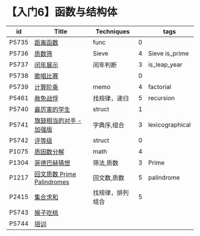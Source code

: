 # 【入门6】函数与结构体

| id    | Title                                                        | Techniques       |      | tags            |
| ----- | ------------------------------------------------------------ | ---------------- | ---- | --------------- |
| P5735 | [距离函数](https://www.luogu.com.cn/problem/P5735)           | func             | 0    |                 |
| P5736 | [质数筛](https://www.luogu.com.cn/problem/P5736)             | Sieve            | 4    | Sieve is_prime  |
| P5737 | [闰年展示](https://www.luogu.com.cn/problem/P5737)           | 闰年判断         | 3    | is_leap_year    |
| P5738 | [歌唱比赛](https://www.luogu.com.cn/problem/P5738)           |                  | 0    |                 |
| P5739 | [计算阶乘](https://www.luogu.com.cn/problem/P5739)           | memo             | 4    | factorial       |
| P5461 | [赦免战俘](https://www.luogu.com.cn/problem/P5461)           | 找规律，递归     | 5    | recursion       |
| P5740 | [最厉害的学生](https://www.luogu.com.cn/problem/P5740)       | struct           | 1    |                 |
| P5741 | [旗鼓相当的对手 - 加强版](https://www.luogu.com.cn/problem/P5741) | 字典序,组合      | 3    | lexicographical |
| P5742 | [评等级](https://www.luogu.com.cn/problem/P5742)             | struct           | 0    |                 |
| P1075 | [质因数分解](https://www.luogu.com.cn/problem/P1075)         | math             | 4    |                 |
| P1304 | [哥德巴赫猜想](https://www.luogu.com.cn/problem/P1304)       | 筛法,质数        | 3    | Prime           |
| P1217 | [回文质数 Prime Palindromes](https://www.luogu.com.cn/problem/P1217) | 回文数,质数      | 5    | palindrome      |
| P2415 | [集合求和](https://www.luogu.com.cn/problem/P2415)           | 找规律，排列组合 | 5    |                 |
| P5743 | [猴子吃桃](https://www.luogu.com.cn/problem/P5743)           |                  |      |                 |
| P5744 | [培训](https://www.luogu.com.cn/problem/P5744)               |                  |      |                 |

